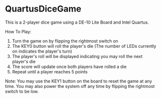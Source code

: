 # QuartusDiceGame

This is a 2-player dice game using a DE-10 Lite Board and Intel Quartus.

How To Play:

1. Turn the game on by flipping the rightmost switch on
2. The KEY0 button will roll the player's die (The number of LEDs currently on indicates the player's turn)
3. The player's roll will be displayed indicating you may roll the next player's die
4. The score will update once both players have rolled a die
5. Repeat until a player reaches 5 points

Note: You may use the KEY1 button on the board to reset the game at any time. You may also power the system off any time by flipping the rightmost switch to be low.
